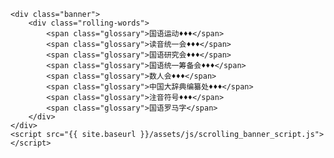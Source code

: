     <div class="banner">
        <div class="rolling-words">
            <span class="glossary">国语运动♦♦♦</span>
			<span class="glossary">读音统一会♦♦♦</span>
			<span class="glossary">国语研究会♦♦♦</span>
            <span class="glossary">国语统一筹备会♦♦♦</span>
            <span class="glossary">数人会♦♦♦</span>
			<span class="glossary">中国大辞典编纂处♦♦♦</span>
			<span class="glossary">注音符号♦♦♦</span>
			<span class="glossary">国语罗马字</span>
        </div>
    </div>
    <script src="{{ site.baseurl }}/assets/js/scrolling_banner_script.js"></script>